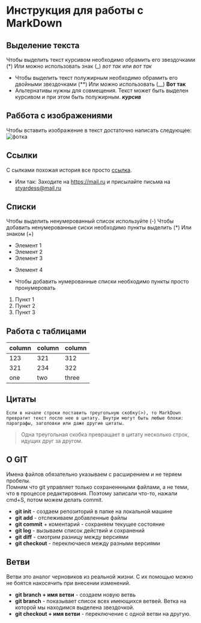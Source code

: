 # Инструкция для работы с  MarkDown

## Выделение текста
   Чтобы выделить текст курсивом необходимо обрамить его звездочками (*) Или можно использовать знак (_) _вот так_ или *вот так*
- Чтобы выделить текст полужирным необходимо обрамить его двойными звездочками (**) Или можно использовать (__) __Вот так__
- Альтернативы нужны для совмещения. Текст может быть выделен курсивом и при этом быть полужирным. _**курсив**_

## Раббота с изображениями
 Чтобы вставить изображение в текст достаточно написать следующее: ![фотка](DSC_1117.jpg) 
## Ссылки
С сылками похожая история все просто [ссылка](http://mail.ru).
   - Или так: Заходите на <https://mail.ru> и присылайте письма на <styardess@mail.ru>

## Списки
Чтобы выделить ненумерованный список используйте (-)
Чтобы добавить ненумерованные сиски необходимо пункты выделить (*) Или знаком (+)
* Элемент 1 
* Элемент 2 
* Элемент 3
+ Элемент 4
- Чтобы добавить нумерованные списки необходимо пункты просто пронумеровать
1. Пункт 1
2. Пункт 2
3. Пункт 3

## Работа с таблицами
column | column | column
-------|--------|-------
123    | 321    | 312
321    | 234    | 322
one|two|three 


## Цитаты  
    Если в начале строки поставить треугольную скобку(>), то MarkDown превратит текст после нее в цитату. Внутри могут быть любые блоки: параграфы, заголовки или даже другие цитаты.
> Одна треугольная скобка превращает в цитату несколько строк, идущих друг за другом.

## О GIT
  Имена файлов обязательно указываем с расширением и не теряем пробелы.  
  Помним что git управляет только сохраненнными файлами, а не теми, что в процессе редактировния. Поэтому записали что-то, нажали cmd+S, потом можем делать commit.

- **git init** - создаем репозиторий в папке на локальной машине
- **git add** - отслеживаем добавленные файлы
- **git commit** + коментарий - сохраняем текущее состояние
- **git log** - вызываем список действий и сохранений
- **git diff** - смотрим разницу между версиями
- **git checkout** - переключаеся между разными версиями
## Ветви  
Ветви это аналог черновиков из реальной жизни. С их помощью можно не боятся накосячить при внесении изменений.  
- **git branch + имя ветви** - создаем новую ветвь
- **git branch** - показывает список всех имеющихся ветвей. Ветка на которой мы находимся выделена звездочкой.
- **git checkout + имя ветви** - переключение с одной ветви на другую.